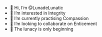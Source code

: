 - 👋 Hi, I’m @LunadeLunatic
- 👀 I’m interested in Integrity
- 🌱 I’m currently practising Compassion
- 💞️ I’m looking to collaborate on Enticement
- 🦄 The lunacy is only beginning

<!---
LunadeLunatic/LunadeLunatic is a ✨ special ✨ repository because its `README.md` (this file) appears on your GitHub profile.
You can click the Preview link to take a look at your changes.
--->
